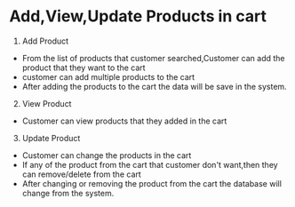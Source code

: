 # Add,View,Update Products in cart

1. Add Product
 *  From the list of products that customer searched,Customer can add the product that they want to the cart
 * customer can add multiple products to the cart
 * After adding the products to the cart the data will be save in the system.

 2. View Product
 * Customer can view products that they added in the cart

 3. Update Product 
 * Customer can change the products in the cart
 * If any of the product from the cart that customer don't want,then they can remove/delete from the cart
 * After changing or removing the product from the cart the database will change from the system.  